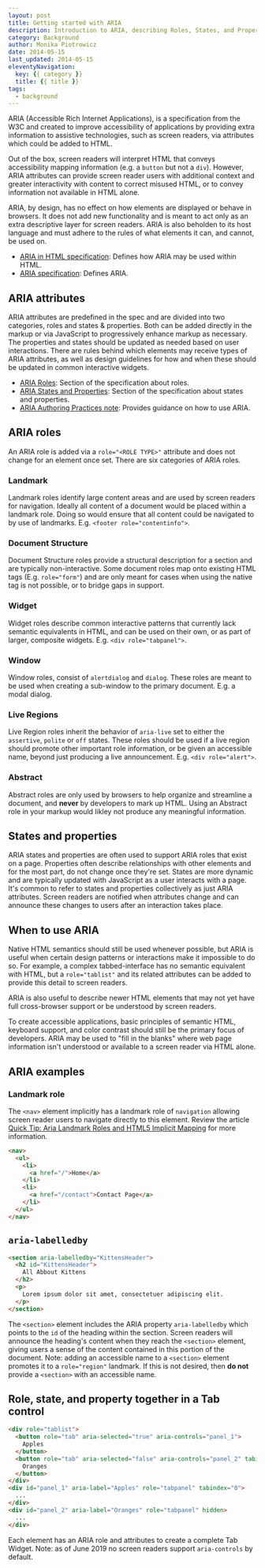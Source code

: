 ```yaml
---
layout: post
title: Getting started with ARIA
description: Introduction to ARIA, describing Roles, States, and Properties and when to use ARIA in HTML.
category: Background
author: Monika Piotrowicz
date: 2014-05-15
last_updated: 2014-05-15
eleventyNavigation:
  key: {{ category }}
  title: {{ title }}
tags:
  - background
---
```


ARIA (Accessible Rich Internet Applications), is a specification from the W3C and created to improve accessibility of applications by providing extra information to assistive technologies, such as screen readers, via attributes which could be added to HTML.

Out of the box, screen readers will interpret HTML that conveys accessibility mapping information (e.g. a `button` but not a `div`). However, ARIA attributes can provide screen reader users with additional context and greater interactivity with content to correct misused HTML, or to convey information not available in HTML alone.

ARIA, by design, has no effect on how elements are displayed or behave in browsers. It does not add new functionality and is meant to act only as an extra descriptive layer for screen readers. ARIA is also beholden to its host language and must adhere to the rules of what elements it can, and cannot, be used on.

- [ARIA in HTML specification](https://www.w3.org/TR/html-aria/): Defines how ARIA may be used within HTML.
- [ARIA specification](https://www.w3.org/TR/wai-aria/): Defines ARIA.


## ARIA attributes

ARIA attributes are predefined in the spec and are divided into two categories, roles and states & properties. Both can be added directly in the markup or via JavaScript to progressively enhance markup as necessary. The properties and states should be updated as needed based on user interactions. There are rules behind which elements may receive types of ARIA attributes, as well as design guidelines for how and when these should be updated in common interactive widgets.

- [ARIA Roles](https://www.w3.org/TR/wai-aria/#roles_categorization): Section of the specification about roles.
- [ARIA States and Properties](https://www.w3.org/TR/wai-aria/#states_and_properties): Section of the specification about states and properties.
- [ARIA Authoring Practices note](https://www.w3.org/TR/wai-aria-practices/): Provides guidance on how to use ARIA.


## ARIA roles

An ARIA role is added via a `role="<ROLE TYPE>"` attribute and does not change for an element once set. There are six categories of ARIA roles.

### Landmark

Landmark roles identify large content areas and are used by screen readers for navigation. Ideally all content of a document would be placed within a landmark role. Doing so would ensure that all content could be navigated to by use of landmarks. E.g. `<footer role="contentinfo">`.

### Document Structure

Document Structure roles provide a structural description for a section and are typically non-interactive. Some document roles map onto existing HTML tags (E.g. `role="form"`) and are only meant for cases when using the native tag is not possible, or to bridge gaps in support.

### Widget

Widget roles describe common interactive patterns that currently lack semantic equivalents in HTML, and can be used on their own, or as part of larger, composite widgets. E.g. `<div role="tabpanel">`.

### Window

Window roles, consist of `alertdialog` and `dialog`.  These roles are meant to be used when creating a sub-window to the primary document.  E.g. a modal dialog.

### Live Regions

Live Region roles inherit the behavior of `aria-live` set to either the `assertive`, `polite` or `off` states.  These roles should be used if a live region should promote other important role information, or be given an accessible name, beyond just producing a live announcement.  E.g. `<div role="alert">`.

### Abstract

Abstract roles are only used by browsers to help organize and streamline a document, and **never** by developers to mark up HTML. Using an Abstract role in your markup would likley not produce any meaningful information.


## States and properties

ARIA states and properties are often used to support ARIA roles that exist on a page. Properties often describe relationships with other elements and for the most part, do not change once they're set. States are more dynamic and are typically updated with JavaScript as a user interacts with a page. It's common to refer to states and properties collectively as just ARIA attributes. Screen readers are notified when attributes change and can announce these changes to users after an interaction takes place.


## When to use ARIA

Native HTML semantics should still be used whenever possible, but ARIA is useful when certain design patterns or interactions make it impossible to do so. For example, a complex tabbed-interface has no semantic equivalent with HTML, but a `role="tablist"` and its related attributes can be added to provide this detail to screen readers.

ARIA is also useful to describe newer HTML elements that may not yet have full cross-browser support or be understood by screen readers.

To create accessible applications, basic principles of semantic HTML, keyboard support, and color contrast should still be the primary focus of developers. ARIA may be used to "fill in the blanks" where web page information isn't understood or available to a screen reader via HTML alone.


## ARIA examples

### Landmark role

The `<nav>` element implicitly has a landmark role of `navigation` allowing screen reader users to navigate directly to this element. Review the article [Quick Tip: Aria Landmark Roles and HTML5 Implicit Mapping](https://a11yproject.com/posts/aria-landmark-roles/) for more information.

```html
<nav>
  <ul>
    <li>
      <a href="/">Home</a>
    </li>
    <li>
      <a href="/contact">Contact Page</a>
    </li>
  </ul>
</nav>
```

## `aria-labelledby`

```html
<section aria-labelledby="KittensHeader">
  <h2 id="KittensHeader">
    All Abbout Kittens
  </h2>
  <p>
    Lorem ipsum dolor sit amet, consectetuer adipiscing elit.
  </p>
</section>
```

The `<section>` element includes the ARIA property `aria-labelledby` which points to the `id` of the heading within the section. Screen readers will announce the heading's content when they reach the `<section>` element, giving users a sense of the content contained in this portion of the document. Note: adding an accessible name to a `<section>` element promotes it to a `role="region"` landmark.  If this is not desired, then **do not** provide a `<section>` with an accessible name.


## Role, state, and property together in a Tab control

```html
<div role="tablist">
  <button role="tab" aria-selected="true" aria-controls="panel_1">
    Apples
  </button>
  <button role="tab" aria-selected="false" aria-controls="panel_2" tabindex="-1">
    Oranges
  </button>
</div>
<div id="panel_1" aria-label="Apples" role="tabpanel" tabindex="0">
  ...
</div>
<div id="panel_2" aria-label="Oranges" role="tabpanel" hidden>
  ...
</div>
```

Each element has an ARIA role and attributes to create a complete Tab Widget.  Note: as of June 2019 no screen readers support `aria-controls` by default.
